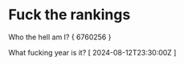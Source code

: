 # Fuck the rankings

Who the hell am I?
{ 6760256 }

What fucking year is it?
[ 2024-08-12T23:30:00Z ]
